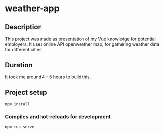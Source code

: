 # weather-app

## Description
This project was made as presentation of my Vue knowledge for potential employers.
It uses online API openweather map, for gathering weather data for different cities.

## Duration
It took me around 4 - 5 hours to build this.


## Project setup
```
npm install
```

### Compiles and hot-reloads for development
```
npm run serve
```





